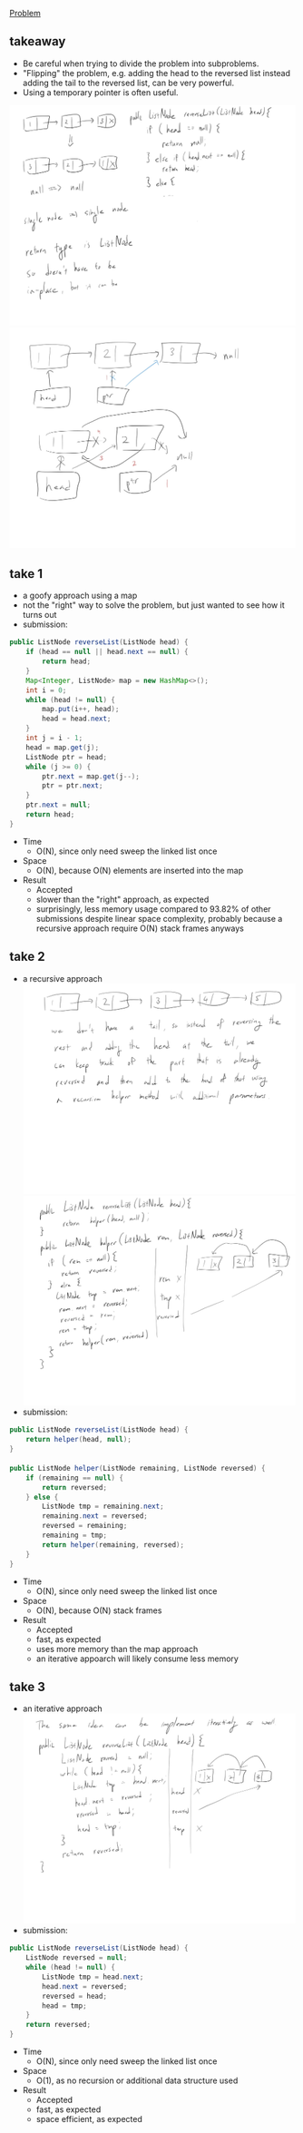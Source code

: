 [Problem](https://leetcode.com/problems/reverse-linked-list/)

## takeaway
- Be careful when trying to divide the problem into subproblems.
- "Flipping" the problem, e.g. adding the head to the reversed list instead
  adding the tail to the reversed list, can be very powerful.
- Using a temporary pointer is often useful.

![](img1.jpg)
![](img2.jpg)

## take 1
- a goofy approach using a map
- not the "right" way to solve the problem, but just wanted to see how it turns
  out
- submission:
```java
public ListNode reverseList(ListNode head) {
    if (head == null || head.next == null) {
        return head;
    }
    Map<Integer, ListNode> map = new HashMap<>();
    int i = 0;
    while (head != null) {
        map.put(i++, head);
        head = head.next;
    }
    int j = i - 1;
    head = map.get(j);
    ListNode ptr = head;
    while (j >= 0) {
        ptr.next = map.get(j--);
        ptr = ptr.next;
    }
    ptr.next = null;
    return head;
}
```
- Time
    - O(N), since only need sweep the linked list once
- Space
    - O(N), because O(N) elements are inserted into the map
- Result
    - Accepted
    - slower than the "right" approach, as expected
    - surprisingly, less memory usage compared to 93.82% of other submissions
      despite linear space complexity, probably because a recursive approach
      require O(N) stack frames anyways

## take 2
- a recursive approach
![](img3.jpg)
![](img4.jpg)
- submission:
```java
public ListNode reverseList(ListNode head) {
    return helper(head, null);
}

public ListNode helper(ListNode remaining, ListNode reversed) {
    if (remaining == null) {
        return reversed;
    } else {
        ListNode tmp = remaining.next;
        remaining.next = reversed;
        reversed = remaining;
        remaining = tmp;
        return helper(remaining, reversed);
    }
}
```
- Time
    - O(N), since only need sweep the linked list once
- Space
    - O(N), because O(N) stack frames
- Result
    - Accepted
    - fast, as expected
    - uses more memory than the map approach
    - an iterative appoarch will likely consume less memory

## take 3
- an iterative approach
![](img5.jpg)
- submission:
```java
public ListNode reverseList(ListNode head) {
    ListNode reversed = null;
    while (head != null) {
        ListNode tmp = head.next;
        head.next = reversed;
        reversed = head;
        head = tmp;
    }
    return reversed;
}
```
- Time
    - O(N), since only need sweep the linked list once
- Space
    - O(1), as no recursion or additional data structure used
- Result
    - Accepted
    - fast, as expected
    - space efficient, as expected

